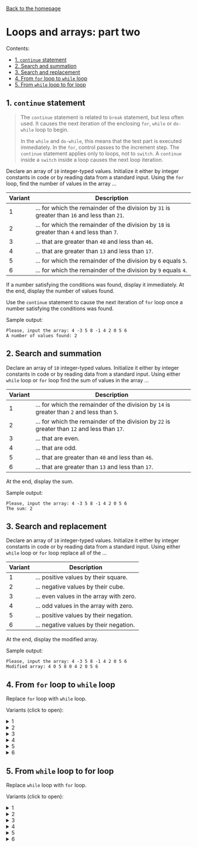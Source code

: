 [Back to the homepage](../README.md)

# Loops and arrays: part two

Contents:
- [1. `continue` statement](#1-continue-statement)
- [2. Search and summation](#2-search-and-summation)
- [3. Search and replacement](#3-search-and-replacement)
- [4. From `for` loop to `while` loop](#4-from-for-loop-to-while-loop)
- [5. From `while` loop to for loop](#5-from-while-loop-to-for-loop)

## 1. `continue` statement

> The `continue` statement is related to `break` statement, but less often used. It causes the next iteration of the enclosing  `for`, `while` or `do-while` loop to begin.
>
> In the `while` and `do-while`, this means that the test part is executed immediately. In the `for`, control passes to the increment step. The `continue` statement applies only to loops, not to `switch`. A `continue` inside a `switch` inside a loop causes the next loop iteration.

Declare an array of `10` integer-typed values. Initialize it either by integer constants in code or by reading data from a standard input. Using the `for` loop, find the number of values in the array ...

| Variant | Description                                                                                  |
| ------- | -------------------------------------------------------------------------------------------- |
| 1       | ... for which the remainder of the division by `31` is greater than `16` and less than `21`. |
| 2       | ... for which the remainder of the division by `18` is greater than `4` and less than `7`.   |
| 3       | ... that are greater than `40` and less than `46`.                                           |
| 4       | ... that are greater than `13` and less than `17`.                                           |
| 5       | ... for which the remainder of the division by `6` equals `5`.                               |
| 6       | ... for which the remainder of the division by `9` equals `4`.                               |

If a number satisfying the conditions was found, display it immediately. At the end, display the number of values found.

Use the `continue` statement to cause the next iteration of `for` loop once a number satisfying the conditions was found.

Sample output:

```
Please, input the array: 4 -3 5 8 -1 4 2 0 5 6
A number of values found: 2
```

## 2. Search and summation

Declare an array of `10` integer-typed values. Initialize it either by integer constants in code or by reading data from a standard input. Using either `while` loop or `for` loop find the sum of values in the array ...

| Variant | Description                                                                                  |
| ------- | -------------------------------------------------------------------------------------------- |
| 1       | ... for which the remainder of the division by `14` is greater than `2` and less than `5`.   |
| 2       | ... for which the remainder of the division by `22` is greater than `12` and less than `17`. |
| 3       | ... that are even.                                                                           |
| 4       | ... that are odd.                                                                            |
| 5       | ... that are greater than `40` and less than `46`.                                           |
| 6       | ... that are greater than `13` and less than `17`.                                           |

At the end, display the sum.

Sample output:

```
Please, input the array: 4 -3 5 8 -1 4 2 0 5 6
The sum: 2
```

## 3. Search and replacement

Declare an array of `10` integer-typed values. Initialize it either by integer constants in code or by reading data from a standard input. Using either `while` loop or `for` loop replace all of the ...

| Variant | Description                             |
| ------- | --------------------------------------- |
| 1       | ... positive values by their square.    |
| 2       | ... negative values by their cube.      |
| 3       | ... even values in the array with zero. |
| 4       | ... odd values in the array with zero.  |
| 5       | ... positive values by their negation.  |
| 6       | ... negative values by their negation.  |

At the end, display the modified array.

Sample output:

```
Please, input the array: 4 -3 5 8 -1 4 2 0 5 6
Modified array: 4 0 5 8 0 4 2 0 5 6
```

## 4. From `for` loop to `while` loop

Replace `for` loop with `while` loop.

Variants (click to open):

<details>
<summary>1</summary>
<hr>

```c
for (char c = 'a'; c <= 'z'; c++)
{
  printf("%c = %d\n", c, c);
}
```

<hr>
</details>

<details>
<summary>2</summary>
<hr>

```c
for (char c = 'A'; c <= 'z'; c++)
{
  switch (c)
  {
    case 'f':
      printf("f\n");
      break;

    case 'Q':
    case 'q':
      printf("Q || q\n");
      break;
  }
}
```

<hr>
</details>

<details>
<summary>3</summary>
<hr>

```c
for (int c = 51, d = 23; d - c < 100; c--, d++)
{
  if (c >= d)
  {
    printf("c >= d\n");
  }
  else
  {
    printf("c < d\n");
  }
}
```

<hr>
</details>

<details>
<summary>4</summary>
<hr>

```c
for (int e = 4, f = -5; 2 * e * e - 4 * f <= 243 && e >= f; e += 2, f++)
{
  printf("e = %d, f = %d\n", e, f);
}
```

<hr>
</details>

<details>
<summary>5</summary>
<hr>

```c
for (int a = 0, b = 200; a + b < 300; a += 3)
{
  if (a % 2 == 1)
  {
    printf("a = %d\n", a);
  }
}
```

<hr>
</details>

<details>
<summary>6</summary>
<hr>

```c
for (int i = 0, j = 0; i < 100 && j / 3 < 50; i++, j += 2)
{
  printf("i = %d, j = %d\n", i, j);
}
```

<hr>
</details>

## 5. From `while` loop to for loop

Replace `while` loop with `for` loop.

Variants (click to open):

<details>
<summary>1</summary>
<hr>

```c
int c = 51;
int d = 23;

while (d - c < 100)
{
  if (c >= d)
  {
    printf("c >= d\n");
  }
  else
  {
    printf("c < d\n");
  }

  c--;
  d++;
}
```

<hr>
</details>

<details>
<summary>2</summary>
<hr>

```c
int e = 4;
int f = -5;

while (2 * e * e - 4 * f <= 243 && e >= f)
{
  printf("e = %d, f = %d\n", e, f);

  e += 2;
  f++;
}
```

<hr>
</details>

<details>
<summary>3</summary>
<hr>

```c
int a = 0;
int b = 200;

while (a + b < 300)
{
  if (a % 2 == 1)
  {
    printf("a = %d\n", a);
  }

  a += 3;
}
```

<hr>
</details>

<details>
<summary>4</summary>
<hr>

```c
int i = 0;
int j = 0;

while (i < 100 && j / 3 < 50)
{
  printf("i = %d, j = %d\n", i, j);

  i++;
  j += 2;
}
```

<hr>
</details>

<details>
<summary>5</summary>
<hr>

```c
char c = 'a';

while (c <= 'z')
{
  printf("%c = %d\n", c, c);
  c++;
}
```

<hr>
</details>

<details>
<summary>6</summary>
<hr>

```c
char c = 'A';

while (c <= 'z')
{
  switch (c)
  {
    case 'f':
      printf("f\n");
      break;

    case 'Q':
    case 'q':
      printf("Q || q\n");
      break;
  }

  c++;
}
```

<hr>
</details>